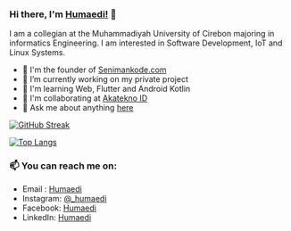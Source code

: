 ### Hi there, I'm [Humaedi!](https://humaedi.akatekno.id) 👋

I am a collegian at the Muhammadiyah University of Cirebon majoring in informatics Engineering. I am interested in Software Development, IoT and Linux Systems.

- 🧑 I'm the founder of [Senimankode.com](https://senimankode.com)
- 🔭 I’m currently working on my private project 
- 🌱 I'm learning Web, Flutter and Android Kotlin
- 👯 I'm collaborating at [Akatekno ID](https://github.com/AkateknoID)
- 💬 Ask me about anything [here](https://github.com/Orlinkzz/Humaedi/issues)

<!-- <a href="https://github.com/anuraghazra/github-readme-stats">
  <img align="center" src="https://github-readme-stats.vercel.app/api?username=orlinkzz&count_private=true&show_icons=true&include_all_commits=true&layout=compact&theme=vue" alt="Orlinkzz's github stats" />
</a> -->

<!-- ![Orlinkzz GitHub stats](https://github-readme-stats.vercel.app/api/?username=orlinkzz&show_icons=true&title_color=fff&icon_color=79ff97&text_color=9f9f9f&bg_color=151515) -->
[![GitHub Streak](http://github-readme-streak-stats.herokuapp.com?user=Orlinkzz&theme=dark)](https://git.io/streak-stats)

[![Top Langs](https://github-readme-stats.vercel.app/api/top-langs/?username=orlinkzz&layout=compact&theme=vision-friendly-dark)](https://github.com/anuraghazra/github-readme-stats)

### 📫 You can reach me on:
* Email : [Humaedi](mailto:humaedi.medi99@gmail.com)
* Instagram: [@_humaedi](https://www.instagram.com/_humaedi)
* Facebook: [Humaedi](https://www.facebook.com/medi.kedungsana)
* LinkedIn: [Humaedi](https://www.linkedin.com/in/humaedi-medi-b253601b3a/)
